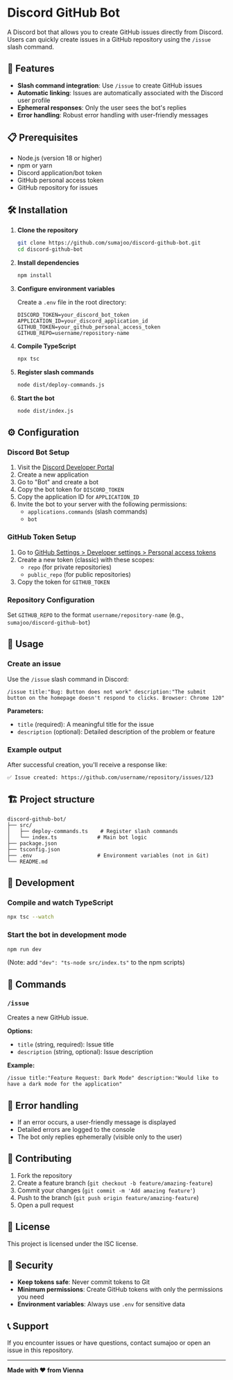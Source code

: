 # Discord GitHub Bot

A Discord bot that allows you to create GitHub issues directly from Discord. Users can quickly create issues in a GitHub repository using the `/issue` slash command.

## 🚀 Features

- **Slash command integration**: Use `/issue` to create GitHub issues
- **Automatic linking**: Issues are automatically associated with the Discord user profile
- **Ephemeral responses**: Only the user sees the bot's replies
- **Error handling**: Robust error handling with user-friendly messages

## 📋 Prerequisites

- Node.js (version 18 or higher)
- npm or yarn
- Discord application/bot token
- GitHub personal access token
- GitHub repository for issues

## 🛠️ Installation

1. **Clone the repository**

   ```bash
   git clone https://github.com/sumajoo/discord-github-bot.git
   cd discord-github-bot
   ```

2. **Install dependencies**

   ```bash
   npm install
   ```

3. **Configure environment variables**

   Create a `.env` file in the root directory:

   ```env
   DISCORD_TOKEN=your_discord_bot_token
   APPLICATION_ID=your_discord_application_id
   GITHUB_TOKEN=your_github_personal_access_token
   GITHUB_REPO=username/repository-name
   ```

4. **Compile TypeScript**

   ```bash
   npx tsc
   ```

5. **Register slash commands**

   ```bash
   node dist/deploy-commands.js
   ```

6. **Start the bot**
   ```bash
   node dist/index.js
   ```

## ⚙️ Configuration

### Discord Bot Setup

1. Visit the [Discord Developer Portal](https://discord.com/developers/applications)
2. Create a new application
3. Go to "Bot" and create a bot
4. Copy the bot token for `DISCORD_TOKEN`
5. Copy the application ID for `APPLICATION_ID`
6. Invite the bot to your server with the following permissions:
   - `applications.commands` (slash commands)
   - `bot`

### GitHub Token Setup

1. Go to [GitHub Settings > Developer settings > Personal access tokens](https://github.com/settings/tokens)
2. Create a new token (classic) with these scopes:
   - `repo` (for private repositories)
   - `public_repo` (for public repositories)
3. Copy the token for `GITHUB_TOKEN`

### Repository Configuration

Set `GITHUB_REPO` to the format `username/repository-name` (e.g., `sumajoo/discord-github-bot`)

## 📖 Usage

### Create an issue

Use the `/issue` slash command in Discord:

```
/issue title:"Bug: Button does not work" description:"The submit button on the homepage doesn't respond to clicks. Browser: Chrome 120"
```

**Parameters:**

- `title` (required): A meaningful title for the issue
- `description` (optional): Detailed description of the problem or feature

### Example output

After successful creation, you'll receive a response like:

```
✅ Issue created: https://github.com/username/repository/issues/123
```

## 🏗️ Project structure

```
discord-github-bot/
├── src/
│   ├── deploy-commands.ts    # Register slash commands
│   └── index.ts             # Main bot logic
├── package.json
├── tsconfig.json
├── .env                     # Environment variables (not in Git)
└── README.md
```

## 🔧 Development

### Compile and watch TypeScript

```bash
npx tsc --watch
```

### Start the bot in development mode

```bash
npm run dev
```

(Note: add `"dev": "ts-node src/index.ts"` to the npm scripts)

## 📝 Commands

### `/issue`

Creates a new GitHub issue.

**Options:**

- `title` (string, required): Issue title
- `description` (string, optional): Issue description

**Example:**

```
/issue title:"Feature Request: Dark Mode" description:"Would like to have a dark mode for the application"
```

## 🚨 Error handling

- If an error occurs, a user-friendly message is displayed
- Detailed errors are logged to the console
- The bot only replies ephemerally (visible only to the user)

## 🤝 Contributing

1. Fork the repository
2. Create a feature branch (`git checkout -b feature/amazing-feature`)
3. Commit your changes (`git commit -m 'Add amazing feature'`)
4. Push to the branch (`git push origin feature/amazing-feature`)
5. Open a pull request

## 📄 License

This project is licensed under the ISC license.

## 🔐 Security

- **Keep tokens safe**: Never commit tokens to Git
- **Minimum permissions**: Create GitHub tokens with only the permissions you need
- **Environment variables**: Always use `.env` for sensitive data

## 📞 Support

If you encounter issues or have questions, contact sumajoo or open an issue in this repository.

---

**Made with ❤️ from Vienna**
